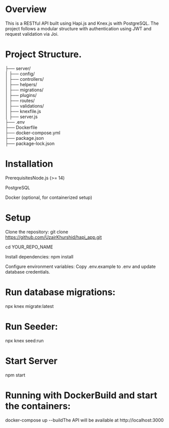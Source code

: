 # Overview
This is a RESTful API built using Hapi.js and Knex.js with PostgreSQL. The project follows a modular structure with authentication using JWT and request validation via Joi.

# Project Structure.
├── server/                 
│   ├── config/             
│   ├── controllers/        
│   ├── helpers/            
│   ├── migrations/         
│   ├── plugins/            
│   ├── routes/             
│   ├── validations/        
│   ├── knexfile.js         
│   ├── server.js           
├── .env                    
├── Dockerfile              
├── docker-compose.yml      
├── package.json            
├── package-lock.json       

# Installation
PrerequisitesNode.js (>= 14)

PostgreSQL

Docker (optional, for containerized setup)

# Setup
Clone the repository:
git clone https://github.com/UzairKhurshid/hapi_app.git

cd YOUR_REPO_NAME

Install dependencies:
npm install

Configure environment variables:
Copy .env.example to .env and update database credentials.

# Run database migrations:
npx knex migrate:latest 

# Run Seeder:
npx knex seed:run

# Start Server
npm start

# Running with DockerBuild and start the containers:
docker-compose up --buildThe API will be available at http://localhost:3000
